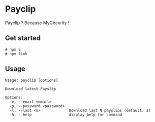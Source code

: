 # Payclip

Payclip ? Because MyCecurity !

## Get started

```
# npm i
# npm link
```

## Usage

```
Usage: payclip [options]

Download latest Payslip

Options:
  -e, --email <email>
  -p, --password <password>
  -l, --last <n>             Download last N payslips (default: 1)
  -h, --help                 display help for command
```
